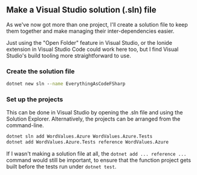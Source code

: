 ## Make a Visual Studio solution (.sln) file
As we've now got more than one project, I'll create a solution file to keep them together and make managing their inter-dependencies easier.

Just using the "Open Folder" feature in Visual Studio, or the Ionide extension in Visual Studio Code could work here too, 
but I find Visual Studio's build tooling more straightforward to use.

### Create the solution file
```cmd
dotnet new sln --name EverythingAsCodeFSharp
```

### Set up the projects
This can be done in Visual Studio by opening the .sln file and using the Solution Explorer.
Alternatively, the projects can be arranged from the command-line.
```cmd
dotnet sln add WordValues.Azure WordValues.Azure.Tests
dotnet add WordValues.Azure.Tests reference WordValues.Azure
```

If I wasn't making a solution file at all, the `dotnet add ... reference ...` command would still be important,
to ensure that the function project gets built before the tests run under `dotnet test`.
